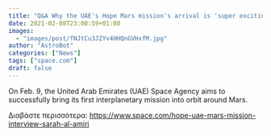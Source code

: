 ```yaml
---
title: "Q&A Why the UAE's Hope Mars mission's arrival is 'super exciting'"
date: 2021-02-08T23:00:59+01:00
images:
  - "images/post/fNJtCu3JZYv4HHQnGVHxfM.jpg"
author: "AstroBot"
categories: ["News"]
tags: ["space.com"]
draft: false
---
```


On Feb. 9, the United Arab Emirates (UAE) Space Agency aims to successfully bring its first interplanetary mission into orbit around Mars. 

Διαβάστε περισσότερα: https://www.space.com/hope-uae-mars-mission-interview-sarah-al-amiri
